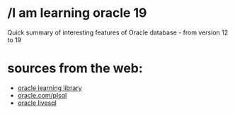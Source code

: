 # /I am learning oracle 19

Quick summary of interesting features of Oracle database - from version 12 to 19

#  sources from the web:
* [oracle learning library](https://apexapps.oracle.com/pls/apex/f?p=44785:1:0)
* [oracle.com/plsql](http://oracle.com/plsql)
* [oracle livesql](https://livesql.oracle.com/)
